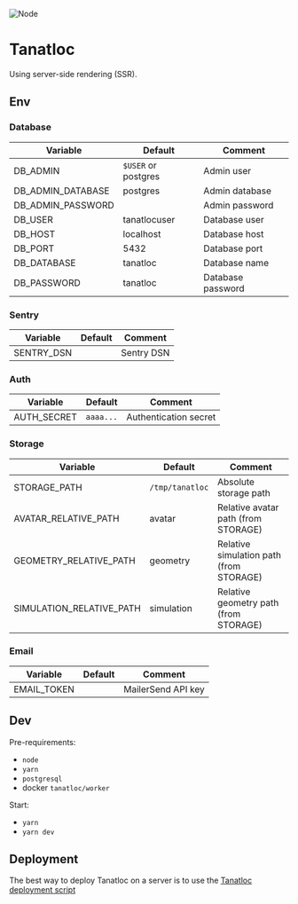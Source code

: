 ![Node](https://github.com/Airthium/tanatloc-ssr/workflows/Node/badge.svg)

# Tanatloc

Using server-side rendering (SSR).

## Env

### Database

| Variable          | Default             | Comment           |
| ----------------- | ------------------- | ----------------- |
| DB_ADMIN          | `$USER` or postgres | Admin user        |
| DB_ADMIN_DATABASE | postgres            | Admin database    |
| DB_ADMIN_PASSWORD |                     | Admin password    |
| DB_USER           | tanatlocuser        | Database user     |
| DB_HOST           | localhost           | Database host     |
| DB_PORT           | 5432                | Database port     |
| DB_DATABASE       | tanatloc            | Database name     |
| DB_PASSWORD       | tanatloc            | Database password |

### Sentry

| Variable   | Default | Comment    |
| ---------- | ------- | ---------- |
| SENTRY_DSN |         | Sentry DSN |

### Auth

| Variable    | Default   | Comment               |
| ----------- | --------- | --------------------- |
| AUTH_SECRET | `aaaa...` | Authentication secret |

### Storage

| Variable                 | Default         | Comment                                 |
| ------------------------ | --------------- | --------------------------------------- |
| STORAGE_PATH             | `/tmp/tanatloc` | Absolute storage path                   |
| AVATAR_RELATIVE_PATH     | avatar          | Relative avatar path (from STORAGE)     |
| GEOMETRY_RELATIVE_PATH   | geometry        | Relative simulation path (from STORAGE) |
| SIMULATION_RELATIVE_PATH | simulation      | Relative geometry path (from STORAGE)   |

### Email

| Variable    | Default | Comment            |
| ----------- | ------- | ------------------ |
| EMAIL_TOKEN |         | MailerSend API key |

## Dev

Pre-requirements:

- `node`
- `yarn`
- `postgresql`
- docker `tanatloc/worker`

Start:

- `yarn`
- `yarn dev`

## Deployment

The best way to deploy Tanatloc on a server is to use the [Tanatloc deployment script](https://github.com/Airthium/tanatloc-ssr-deploy)
